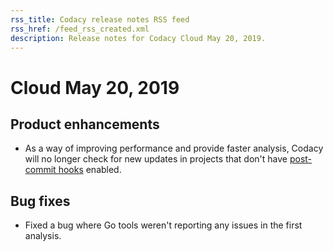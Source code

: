 ```yaml
---
rss_title: Codacy release notes RSS feed
rss_href: /feed_rss_created.xml
description: Release notes for Codacy Cloud May 20, 2019.
---
```


# Cloud May 20, 2019

## Product enhancements

-   As a way of improving performance and provide faster analysis, Codacy will no longer check for new updates in projects that don't have [post-commit hooks](../../repositories-configure/integrations/post-commit-hooks.md) enabled.

## Bug fixes

-   Fixed a bug where Go tools weren't reporting any issues in the first analysis.
